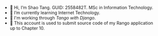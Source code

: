 - 👋 Hi, I’m Shao Tang. GUID: 2558482T. MSc in Information Technology.
- 🏫 I’m currently learning Internet Technology.
- 📖 I'm working through *Tango with Django*.
- 📝 This account is used to submit source code of my Rango application up to Chapter 10.

<!---
2558482T/2558482T is a ✨ special ✨ repository because its `README.md` (this file) appears on your GitHub profile.
You can click the Preview link to take a look at your changes.
--->
